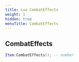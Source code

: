 ```yaml
---
title: Lua CombatEffects
weight: 1
hidden: true
menuTitle: CombatEffects
---
```

## CombatEffects
```lua
Item:CombatEffects(); -- number
```
